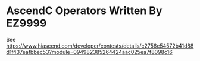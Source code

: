 # AscendC Operators Written By EZ9999

See https://www.hiascend.com/developer/contests/details/c2756e54572b41d88d1f437eafbbec53?module=094982385264424aac025ea7f8098c16
